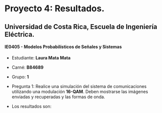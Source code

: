 # Proyecto 4: Resultados.
## Universidad de Costa Rica, Escuela de Ingeniería Eléctrica.
#### IE0405 - Modelos Probabilísticos de Señales y Sistemas
* Estudiante: **Laura Mata Mata**
* Carné: **B84689**
* Grupo: **1**

* Pregunta 1: Realice una simulación del sistema de comunicaciones utilizando una modulación **16-QAM**. Deben mostrarse las imágenes enviadas y recuperadas y las formas de onda.
* Los resultados son:
